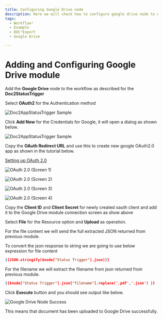 ```yaml
---
title: Configuring Google Drive node
description: Here we will check how to configure google drive node to export document from DOC² to Google Drive
tags:
  - Workflow²
  - Example
  - DOC²Export
  - Google Drive

---
```


# Adding and Configuring **Google Drive** module

Add the **Google Drive** node to the workflow as described for the **Doc2StatusTrigger**

Select **OAuth2** for the Authentication method

![Doc2AppStatusTrigger Sample](/_images/example/gdrive/image16.png)

Click **Add New** for the Credentials for Google, it will open a dialog as shown below.

![Doc2AppStatusTrigger Sample](/_images/example/gdrive/image17.png)

Copy the **OAuth Redirect URL** and use this to create new google OAuth2.0 app as shown in the tutorial below.

[Setting up OAuth 2.0](https://support.google.com/cloud/answer/6158849?hl=en)

![OAuth 2.0 (Screen 1)](/_images/example/gdrive/image20.png)

![OAuth 2.0 (Screen 2)](/_images/example/gdrive/image21.png)

![OAuth 2.0 (Screen 3)](/_images/example/gdrive/image22.png)

![OAuth 2.0 (Screen 4)](/_images/example/gdrive/image23.png)

Copy the **Client ID** and **Client Secret** for newly created oauth client and add it to the Google Drive module connection screen as show above

Select **File** for the Resource option and **Upload** as operation.

For the file content we will send the full extracted JSON returned from previous module.

To convert the json response to string we are going to use below expression for file content

```json
{{JSON.stringify($node["Status Trigger"].json)}}
```

For the filename we will extract the filename from json returned from previous module.

```json
{{$node["Status Trigger"].json["filename"].replace('.pdf','.json') }}
```

Click **Execute** button and you should see output like below.

![Google Drive Node Success](/_images/example/gdrive/image18.png)

This means that document has been uploaded to Google Drive successfully.
